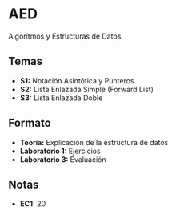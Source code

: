 # AED
Algoritmos y Estructuras de Datos

## Temas
- **S1:** Notación Asintótica y Punteros
- **S2:** Lista Enlazada Simple (Forward List)
- **S3:** Lista Enlazada Doble

## Formato
- **Teoría:** Explicación de la estructura de datos
- **Laboratorio 1:** Ejercicios
- **Laboratorio 3:** Evaluación

## Notas
- **EC1:** 20

